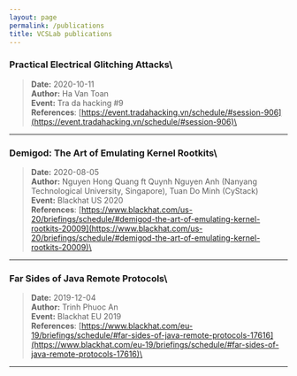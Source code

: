 ```yaml
---
layout: page
permalink: /publications
title: VCSLab publications
---
```


### Practical Electrical Glitching Attacks\

> **Date:** 2020-10-11\
> **Author:** Ha Van Toan\
> **Event:** Tra da hacking #9\
> **References**: [https://event.tradahacking.vn/schedule/#session-906](https://event.tradahacking.vn/schedule/#session-906)\

---


### Demigod: The Art of Emulating Kernel Rootkits\

> **Date:** 2020-08-05\
> **Author:** Nguyen Hong Quang ft Quynh Nguyen Anh (Nanyang Technological University, Singapore), Tuan Do Minh (CyStack)\
> **Event:** Blackhat US 2020\
> **References**: [https://www.blackhat.com/us-20/briefings/schedule/#demigod-the-art-of-emulating-kernel-rootkits-20009](https://www.blackhat.com/us-20/briefings/schedule/#demigod-the-art-of-emulating-kernel-rootkits-20009)\

---

### Far Sides of Java Remote Protocols\

> **Date:** 2019-12-04\
> **Author:** Trinh Phuoc An\
> **Event:** Blackhat EU 2019\
> **References**: [https://www.blackhat.com/eu-19/briefings/schedule/#far-sides-of-java-remote-protocols-17616](https://www.blackhat.com/eu-19/briefings/schedule/#far-sides-of-java-remote-protocols-17616)\

---